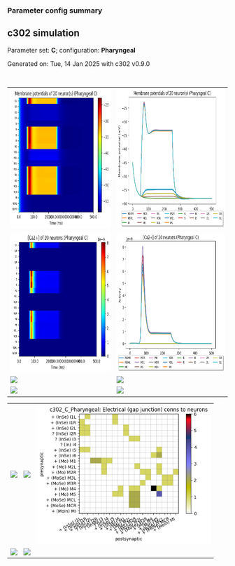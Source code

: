 ### Parameter config summary 
<h2>c302 simulation</h2>
<p>Parameter set: <b>C</b>; configuration: <b>Pharyngeal</b></p>
<p>Generated on: Tue, 14 Jan 2025 with c302 v0.9.0</p><br/>
<table>

<tr>
  <td><a href="images/neurons_C_Pharyngeal.png"><img alt=" " src="images/neurons_C_Pharyngeal.png" height="320"/></a></td>
  <td><a href="images/traces_neuron_Pharyngeal_C.png"><img alt=" " src="images/traces_neuron_Pharyngeal_C.png" height="320"/></a></td>
</tr>

<tr>
  <td><a href="images/neuron_activity_C_Pharyngeal.png"><img alt=" " src="images/neuron_activity_C_Pharyngeal.png" height="320"/></a></td>
  <td><a href="images/traces_neuron_activity_Pharyngeal_C.png"><img alt=" " src="images/traces_neuron_activity_Pharyngeal_C.png" height="320"/></a></td>
</tr>

<tr>
  <td><a href="images/muscles_C_Pharyngeal.png"><img alt=" " src="images/muscles_C_Pharyngeal.png" height="320"/></a></td>
  <td><a href="images/traces_muscles_Pharyngeal_C.png"><img alt=" " src="images/traces_muscles_Pharyngeal_C.png" height="320"/></a></td>
</tr>

<tr>
  <td><a href="images/muscle_activity_C_Pharyngeal.png"><img alt=" " src="images/muscle_activity_C_Pharyngeal.png" height="320"/></a></td>
  <td><a href="images/traces_muscles_activity_Pharyngeal_C.png"><img alt=" " src="images/traces_muscles_activity_Pharyngeal_C.png" height="320"/></a></td>
</tr>
</table>
<table>

<tr><td><a href="images/c302_C_Pharyngeal_exc_to_neurons.png"><img alt=" " src="images/c302_C_Pharyngeal_exc_to_neurons.png" height="320"/></a></td>

  <td><a href="images/c302_C_Pharyngeal_inh_to_neurons.png"><img alt=" " src="images/c302_C_Pharyngeal_inh_to_neurons.png" height="320"/></a></td>

  <td><a href="images/c302_C_Pharyngeal_elec_neurons_neurons.png"><img alt=" " src="images/c302_C_Pharyngeal_elec_neurons_neurons.png" height="320"/></a></td></tr>

<tr><td><a href="images/c302_C_Pharyngeal_exc_to_muscles.png"><img alt=" " src="images/c302_C_Pharyngeal_exc_to_muscles.png" height="320"/></a></td>

  <td><a href="images/c302_C_Pharyngeal_inh_to_muscles.png"><img alt=" " src="images/c302_C_Pharyngeal_inh_to_muscles.png" height="320"/></a></td></tr>
</table>
